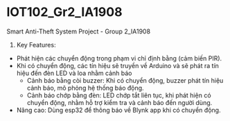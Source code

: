 # IOT102_Gr2_IA1908
Smart Anti-Theft System Project - Group 2_IA1908
1. Key Features:
- Phát hiện các chuyển động trong phạm vi chỉ định bằng (cảm biến PIR).
- Khi có chuyển động, các tín hiệu sẽ truyền về Arduino và sẽ phát ra tín hiệu đến đèn LED và loa nhằm cảnh báo
  + Cảnh báo bằng còi buzzer: Khi có chuyển động, buzzer phát tín hiệu cảnh báo, mô phỏng hệ thống báo động.
  + Cảnh báo chớp bằng đèn: LED chớp tắt liên tục, khi phát hiện có chuyển động, nhằm hỗ trợ kiểm tra và cảnh báo đến người dùng.
- Nâng cao: Dùng esp32 để thông báo về Blynk app khi có chuyển động.




